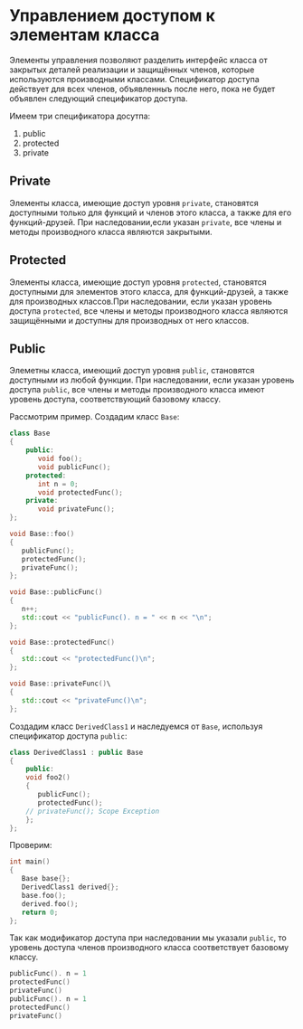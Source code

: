 # Управлением доступом к элементам класса

Элементы управления позволяют разделить интерфейс класса от закрытых деталей 
реализации и защищённых членов, которые используются производными классами. 
Спецификатор доступа действует для всех членов, объявленныъ после него, пока не будет объявлен следующий спецификатор доступа.

Имеем три спецификатора досутпа:
1. public
2. protected
3. private

## Private
Элементы класса, имеющие доступ уровня `private`, становятся доступными только для
функций и членов этого класса, а также для его функций-друзей.
При наследовании,если указан `private`, все члены и методы производного класса
являются закрытыми.

## Protected

Элементы класса, имеющие доступ уровня `protected`, становятся доступными 
для элементов этого класса, для функций-друзей, а также для производных классов.При наследовании, если указан уровень доступа `protected`, все члены и методы производного класса являются защищёнными и доступны для производных от него классов.


## Public

Элеметны класса, имеющий доступ уровня `public`, становятся доступными из любой функции.
При наследовании, если указан уровень доступа `public`, все члены и методы производного класса имеют уровень доступа, соответствующий базовому классу.

Рассмотрим пример. Создадим класс `Base`:
```cpp
class Base
{
    public:
       void foo();
       void publicFunc();
    protected:
       int n = 0;
       void protectedFunc();
    private:
       void privateFunc();
};

void Base::foo()
{
   publicFunc();
   protectedFunc();
   privateFunc();
};

void Base::publicFunc()
{
   n++;
   std::cout << "publicFunc(). n = " << n << "\n";
};

void Base::protectedFunc()
{
   std::cout << "protectedFunc()\n";
};

void Base::privateFunc()\
{
   std::cout << "privateFunc()\n";
};
```

Создадим класс `DerivedClass1` и наследуемся от `Base`, используя спецификатор
доступа `public`:

```cpp
class DerivedClass1 : public Base
{
    public:
    void foo2()
    {
       publicFunc();
       protectedFunc();
    // privateFunc(); Scope Exception 
    };
};
```

Проверим:

```cpp
int main()
{
   Base base{};
   DerivedClass1 derived{};
   base.foo();
   derived.foo();
   return 0;
};
```

Так как модификатор доступа при наследовании мы указали `public`, то 
уровень доступа членов производного класса соответствует базовому классу.

```cpp
publicFunc(). n = 1
protectedFunc()
privateFunc()
publicFunc(). n = 1
protectedFunc()
privateFunc()
```


